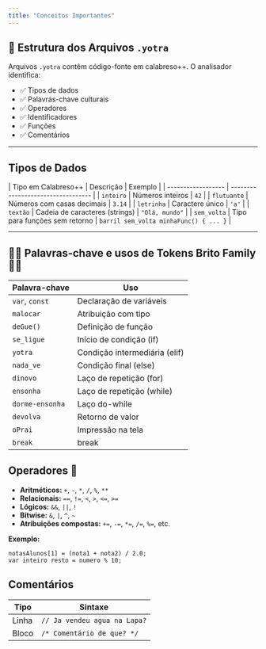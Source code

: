 ```yaml
---
title: "Conceitos Importantes"
---
```



## 📁 Estrutura dos Arquivos `.yotra`

Arquivos `.yotra` contêm código-fonte em calabreso++. O analisador identifica:

- ✅ Tipos de dados  
- ✅ Palavras-chave culturais  
- ✅ Operadores  
- ✅ Identificadores  
- ✅ Funções  
- ✅ Comentários  

---

## Tipos de Dados

| Tipo em Calabreso++ | Descrição        | Exemplo        |
| ------------------ | ---------------------------------- | 
| `inteiro`          | Números inteiros                   | `42`                                     |
| `flutuante`        | Números com casas decimais         | `3.14`                                   |
| `letrinha`         | Caractere único                    | `'a'`                                    |
| `textão`           | Cadeia de caracteres (strings)     | `"Olá, mundo"`                          |
| `sem_volta`        | Tipo para funções sem retorno      | `barril sem_volta minhaFunc() { ... }`   |

---

## 🧩🔤 Palavras-chave e usos de Tokens Brito Family🧩🔤 

| Palavra-chave     | Uso                           |
| ----------------  | ----------------------------- |
| `var`, `const`    | Declaração de variáveis       |
| `malocar`         | Atribuição com tipo           |
| `deGue()`         | Definição de função           |
| `se_ligue`        | Início de condição (if)       |
| `yotra`           | Condição intermediária (elif) |
| `nada_ve`         | Condição final (else)         |
| `dinovo`          | Laço de repetição (for)       |
| `ensonha`         | Laço de repetição (while)     |
| `dorme-ensonha`   | Laço do-while                 |
| `devolva`         | Retorno de valor              |
| `oPrai`           | Impressão na tela             |
| `break`           | break                         |



## Operadores 🔢

- **Aritméticos:** `+`, `-`, `*`, `/`, `%`, `**`
- **Relacionais:** `==`, `!=`, `<`, `>`, `<=`, `>=`
- **Lógicos:** `&&`, `||`, `!`
- **Bitwise:** `&`, `|`, `^`, `~`
- **Atribuições compostas:** `+=`, `-=`, `*=`, `/=`, `%=`, etc.

**Exemplo:**

```yotra
notasAlunos[1] = (nota1 + nota2) / 2.0;
var inteiro resto = numero % 10;
```


## Comentários

| Tipo  | Sintaxe                      |
| ----- | ---------------------------- |
| Linha | `// Ja vendeu agua na Lapa?` |
| Bloco | `/* Comentário de que? */`   |





